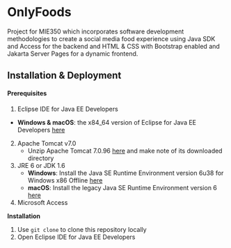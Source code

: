 # OnlyFoods

Project for MIE350 which incorporates software development methodologies to create a social media food experience using Java SDK and Access for the backend and HTML & CSS with Bootstrap enabled and Jakarta Server Pages for a dynamic frontend. 

## **Installation & Deployment**

#### **Prerequisites**

1. Eclipse IDE for Java EE Developers
  - **Windows & macOS**: the x84_64 version of Eclipse for Java EE Developers [here](https://www.eclipse.org/downloads/packages/release/luna/r/eclipse-ide-java-ee-developers)
2. Apache Tomcat v7.0
   - Unzip Apache Tomcat 7.0.96 [here](https://archive.apache.org/dist/tomcat/tomcat-7/v7.0.96/bin/apache-tomcat-7.0.96.zip) and make note of its downloaded directory
3. JRE 6 or JDK 1.6
   - **Windows**: Install the Java SE Runtime Environment version 6u38 for Windows x86 Offline [here](https://www.oracle.com/java/technologies/javase-java-archive-javase6-downloads.html)
   - **macOS**: Install the legacy Java SE Runtime Environment version 6 [here](https://updates.cdn-apple.com/2019/cert/041-88384-20191011-3d8da658-dca4-4a5b-b67c-26e686876403/JavaForOSX.dmg)
4. Microsoft Access

**Installation**

1. Use `git clone` to clone this repository locally
2. Open Eclipse IDE for Java EE Developers